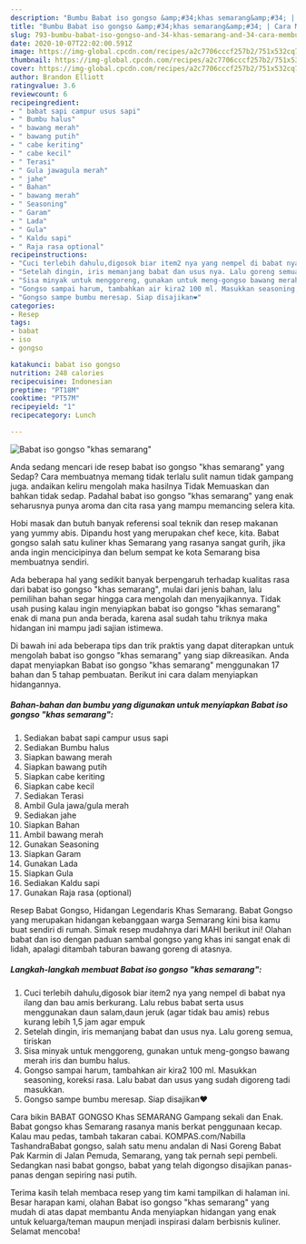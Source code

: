 ```yaml
---
description: "Bumbu Babat iso gongso &amp;#34;khas semarang&amp;#34; | Cara Membuat Babat iso gongso &amp;#34;khas semarang&amp;#34; Yang Bisa Manjain Lidah"
title: "Bumbu Babat iso gongso &amp;#34;khas semarang&amp;#34; | Cara Membuat Babat iso gongso &amp;#34;khas semarang&amp;#34; Yang Bisa Manjain Lidah"
slug: 793-bumbu-babat-iso-gongso-and-34-khas-semarang-and-34-cara-membuat-babat-iso-gongso-and-34-khas-semarang-and-34-yang-bisa-manjain-lidah
date: 2020-10-07T22:02:00.591Z
image: https://img-global.cpcdn.com/recipes/a2c7706cccf257b2/751x532cq70/babat-iso-gongso-khas-semarang-foto-resep-utama.jpg
thumbnail: https://img-global.cpcdn.com/recipes/a2c7706cccf257b2/751x532cq70/babat-iso-gongso-khas-semarang-foto-resep-utama.jpg
cover: https://img-global.cpcdn.com/recipes/a2c7706cccf257b2/751x532cq70/babat-iso-gongso-khas-semarang-foto-resep-utama.jpg
author: Brandon Elliott
ratingvalue: 3.6
reviewcount: 6
recipeingredient:
- " babat sapi campur usus sapi"
- " Bumbu halus"
- " bawang merah"
- " bawang putih"
- " cabe keriting"
- " cabe kecil"
- " Terasi"
- " Gula jawagula merah"
- " jahe"
- " Bahan"
- " bawang merah"
- " Seasoning"
- " Garam"
- " Lada"
- " Gula"
- " Kaldu sapi"
- " Raja rasa optional"
recipeinstructions:
- "Cuci terlebih dahulu,digosok biar item2 nya yang nempel di babat nya ilang dan bau amis berkurang. Lalu rebus babat serta usus menggunakan daun salam,daun jeruk (agar tidak bau amis) rebus kurang lebih 1,5 jam agar empuk"
- "Setelah dingin, iris memanjang babat dan usus nya. Lalu goreng semua, tiriskan"
- "Sisa minyak untuk menggoreng, gunakan untuk meng-gongso bawang merah iris dan bumbu halus."
- "Gongso sampai harum, tambahkan air kira2 100 ml. Masukkan seasoning, koreksi rasa. Lalu babat dan usus yang sudah digoreng tadi masukkan."
- "Gongso sampe bumbu meresap. Siap disajikan❤"
categories:
- Resep
tags:
- babat
- iso
- gongso

katakunci: babat iso gongso 
nutrition: 248 calories
recipecuisine: Indonesian
preptime: "PT18M"
cooktime: "PT57M"
recipeyield: "1"
recipecategory: Lunch

---
```



![Babat iso gongso &#34;khas semarang&#34;](https://img-global.cpcdn.com/recipes/a2c7706cccf257b2/751x532cq70/babat-iso-gongso-khas-semarang-foto-resep-utama.jpg)

Anda sedang mencari ide resep babat iso gongso &#34;khas semarang&#34; yang Sedap? Cara membuatnya memang tidak terlalu sulit namun tidak gampang juga. andaikan keliru mengolah maka hasilnya Tidak Memuaskan dan bahkan tidak sedap. Padahal babat iso gongso &#34;khas semarang&#34; yang enak seharusnya punya aroma dan cita rasa yang mampu memancing selera kita.

Hobi masak dan butuh banyak referensi soal teknik dan resep makanan yang yummy abis. Dipandu host yang merupakan chef kece, kita. Babat gongso salah satu kuliner khas Semarang yang rasanya sangat gurih, jika anda ingin mencicipinya dan belum sempat ke kota Semarang bisa membuatnya sendiri.

Ada beberapa hal yang sedikit banyak berpengaruh terhadap kualitas rasa dari babat iso gongso &#34;khas semarang&#34;, mulai dari jenis bahan, lalu pemilihan bahan segar hingga cara mengolah dan menyajikannya. Tidak usah pusing kalau ingin menyiapkan babat iso gongso &#34;khas semarang&#34; enak di mana pun anda berada, karena asal sudah tahu triknya maka hidangan ini mampu jadi sajian istimewa.


Di bawah ini ada beberapa tips dan trik praktis yang dapat diterapkan untuk mengolah babat iso gongso &#34;khas semarang&#34; yang siap dikreasikan. Anda dapat menyiapkan Babat iso gongso &#34;khas semarang&#34; menggunakan 17 bahan dan 5 tahap pembuatan. Berikut ini cara dalam menyiapkan hidangannya.

<!--inarticleads1-->

##### Bahan-bahan dan bumbu yang digunakan untuk menyiapkan Babat iso gongso &#34;khas semarang&#34;:

1. Sediakan  babat sapi campur usus sapi
1. Sediakan  Bumbu halus
1. Siapkan  bawang merah
1. Siapkan  bawang putih
1. Siapkan  cabe keriting
1. Siapkan  cabe kecil
1. Sediakan  Terasi
1. Ambil  Gula jawa/gula merah
1. Sediakan  jahe
1. Siapkan  Bahan
1. Ambil  bawang merah
1. Gunakan  Seasoning
1. Siapkan  Garam
1. Gunakan  Lada
1. Siapkan  Gula
1. Sediakan  Kaldu sapi
1. Gunakan  Raja rasa (optional)


Resep Babat Gongso, Hidangan Legendaris Khas Semarang. Babat Gongso yang merupakan hidangan kebanggaan warga Semarang kini bisa kamu buat sendiri di rumah. Simak resep mudahnya dari MAHI berikut ini! Olahan babat dan iso dengan paduan sambal gongso yang khas ini sangat enak di lidah, apalagi ditambah taburan bawang goreng di atasnya. 

<!--inarticleads2-->

##### Langkah-langkah membuat Babat iso gongso &#34;khas semarang&#34;:

1. Cuci terlebih dahulu,digosok biar item2 nya yang nempel di babat nya ilang dan bau amis berkurang. Lalu rebus babat serta usus menggunakan daun salam,daun jeruk (agar tidak bau amis) rebus kurang lebih 1,5 jam agar empuk
1. Setelah dingin, iris memanjang babat dan usus nya. Lalu goreng semua, tiriskan
1. Sisa minyak untuk menggoreng, gunakan untuk meng-gongso bawang merah iris dan bumbu halus.
1. Gongso sampai harum, tambahkan air kira2 100 ml. Masukkan seasoning, koreksi rasa. Lalu babat dan usus yang sudah digoreng tadi masukkan.
1. Gongso sampe bumbu meresap. Siap disajikan❤


Cara bikin BABAT GONGSO Khas SEMARANG Gampang sekali dan Enak. Babat gongso khas Semarang rasanya manis berkat penggunaan kecap. Kalau mau pedas, tambah takaran cabai. KOMPAS.com/Nabilla TashandraBabat gongso, salah satu menu andalan di Nasi Goreng Babat Pak Karmin di Jalan Pemuda, Semarang, yang tak pernah sepi pembeli. Sedangkan nasi babat gongso, babat yang telah digongso disajikan panas-panas dengan sepiring nasi putih. 

Terima kasih telah membaca resep yang tim kami tampilkan di halaman ini. Besar harapan kami, olahan Babat iso gongso &#34;khas semarang&#34; yang mudah di atas dapat membantu Anda menyiapkan hidangan yang enak untuk keluarga/teman maupun menjadi inspirasi dalam berbisnis kuliner. Selamat mencoba!
